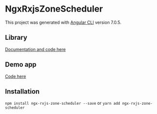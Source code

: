 # NgxRxjsZoneScheduler

This project was generated with [Angular CLI](https://github.com/angular/angular-cli) version 7.0.5.

## Library

[Documentation and code here](https://github.com/ftischler/ngx-rxjs-zone-scheduler/tree/master/projects/ngx-rxjs-zone-scheduler)

## Demo app
[Code here](https://github.com/ftischler/ngx-rxjs-zone-scheduler/tree/master/projects/demo-app)

## Installation
``npm install ngx-rxjs-zone-scheduler --save`` or
``yarn add ngx-rxjs-zone-scheduler``
